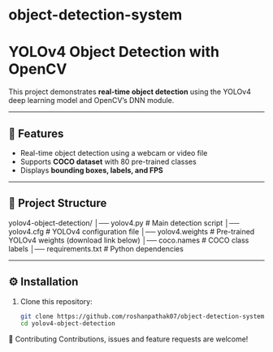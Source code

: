# object-detection-system

# YOLOv4 Object Detection with OpenCV

This project demonstrates **real-time object detection** using the YOLOv4 deep learning model and OpenCV’s DNN module.

---

## 🚀 Features
- Real-time object detection using a webcam or video file
- Supports **COCO dataset** with 80 pre-trained classes
- Displays **bounding boxes, labels, and FPS**

---

## 📂 Project Structure
yolov4-object-detection/
│── yolov4.py # Main detection script
│── yolov4.cfg # YOLOv4 configuration file
│── yolov4.weights # Pre-trained YOLOv4 weights (download link below)
│── coco.names # COCO class labels
│── requirements.txt # Python dependencies

---

## ⚙️ Installation

1. Clone this repository:
   ```bash
   git clone https://github.com/roshanpathak07/object-detection-system
   cd yolov4-object-detection

🤝 Contributing
Contributions, issues and feature requests are welcome!
